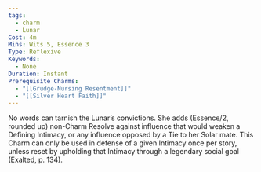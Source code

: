 ```yaml
---
tags:
  - charm
  - Lunar
Cost: 4m
Mins: Wits 5, Essence 3
Type: Reflexive
Keywords:
  - None
Duration: Instant
Prerequisite Charms:
  - "[[Grudge-Nursing Resentment]]"
  - "[[Silver Heart Faith]]"
---
```

No words can tarnish the Lunar’s convictions. She adds (Essence/2, rounded up) non-Charm Resolve against influence that would weaken a Defining Intimacy, or any influence opposed by a Tie to her Solar mate. This Charm can only be used in defense of a given Intimacy once per story, unless reset by upholding that Intimacy through a legendary social goal (Exalted, p. 134).
